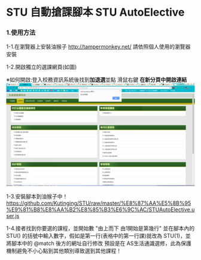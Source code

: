 # STU 自動搶課腳本 STU AutoElective

### 1.使用方法


1-1.在瀏覽器上安裝油猴子 http://tampermonkey.net/ 請依照個人使用的瀏覽器安裝

1-2.開啟獨立的選課網頁(如圖)  


※如何開啟:登入校務資訊系統後找到<strong>加退選</strong>並點 滑鼠右鍵 <strong>在新分頁中開啟連結</strong>
![image](https://github.com/Kutinging/STU/raw/master/imgs/AutoElective.png)

1-3.安裝腳本到油猴子中！https://github.com/Kutinging/STU/raw/master/%E8%87%AA%E5%8B%95%E9%81%B8%E8%AA%B2%E8%85%B3%E6%9C%AC/STUAutoElective.user.js

1-4.接者找到你要選的課程，並開始數 "由上而下 由1開始是第幾行" 並在腳本內的 STU() 的括號中輸入數字，假如是第一行(表格中的第一行課)就改為 STU(1)，並將腳本中的 @match 後方的網址自行修改 預設是在 AS生活通識選修，此為保護機制避免不小心點到其他類別導致選到其他課程！
